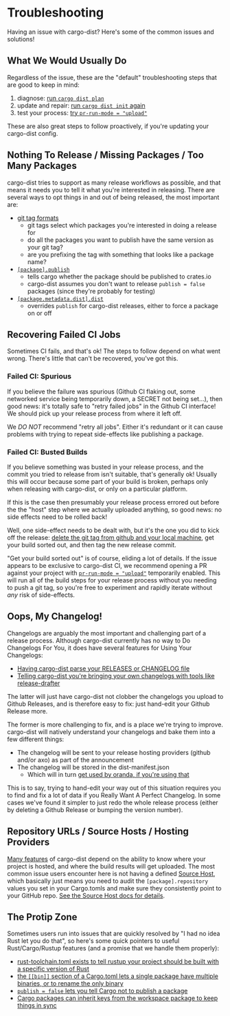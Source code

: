 # Troubleshooting

Having an issue with cargo-dist? Here's some of the common issues and solutions!

<!-- toc -->


## What We Would Usually Do

Regardless of the issue, these are the "default" troubleshooting steps that are good to keep in mind:

1. diagnose: [run `cargo dist plan`](./way-too-quickstart.md#check-what-ci-will-build)
2. update and repair: [run `cargo dist init` again](./updating.md)
3. test your process: [try `pr-run-mode = "upload"`](./ci/github.md#build-and-upload-artifacts-on-every-pull-request)

These are also great steps to follow proactively, if you're updating your cargo-dist config.



## Nothing To Release / Missing Packages / Too Many Packages

cargo-dist tries to support as many release workflows as possible, and that means it needs you to tell it what you're interested in releasing. There are several ways to opt things in and out of being released, the most important are:

* [git tag formats](./workspaces/workspace-guide.md#announcement-tags)
    * git tags select which packages you're interested in doing a release for
    * do all the packages you want to publish have the same version as your git tag?
    * are you prefixing the tag with something that looks like a package name?
* [`[package].publish`](./reference/config.md#publish)
    * tells cargo whether the package should be published to crates.io
    * cargo-dist assumes you don't want to release `publish = false` packages (since they're probably for testing)
* [`[package.metadata.dist].dist`](./reference/config.md#dist)
    * overrides `publish` for cargo-dist releases, either to force a package on or off



## Recovering Failed CI Jobs

Sometimes CI fails, and that's ok! The steps to follow depend on what went wrong. There's little that can't be recovered, you've got this.


### Failed CI: Spurious

If you believe the failure was spurious (Github CI flaking out, some networked service being temporarily down, a SECRET not being set...), then good news: it's totally safe to "retry failed jobs" in the Github CI interface! We should pick up your release process from where it left off.

We *DO NOT* recommend "retry all jobs". Either it's redundant or it can cause problems with trying to repeat side-effects like publishing a package.


### Failed CI: Busted Builds

If you believe something was busted in your release process, and the commit you tried to release from isn't suitable, that's generally ok! Usually this will occur because some part of your build is broken, perhaps only when releasing with cargo-dist, or only on a particular platform.

If this is the case then presumably your release process errored out before the the "host" step where we actually uploaded anything, so good news: no side effects need to be rolled back!

Well, one side-effect needs to be dealt with, but it's the one you did to kick off the release: [delete the git tag from github and your local machine](https://stackoverflow.com/questions/5480258/how-can-i-delete-a-remote-tag), get your build sorted out, and then tag the new release commit.

"Get your build sorted out" is of course, eliding a lot of details. If the issue appears to be exclusive to cargo-dist CI, we recommend opening a PR against your project with [`pr-run-mode = "upload"`](./ci/github.md#build-and-upload-artifacts-on-every-pull-request) temporarily enabled. This will run all of the build steps for your release process without you needing to push a git tag, so you're free to experiment and rapidly iterate without *any* risk of side-effects.



## Oops, My Changelog!

Changelogs are arguably the most important and challenging part of a release process. Although cargo-dist currently has no way to Do Changelogs For You, it does have several features for Using Your Changelogs:

* [Having cargo-dist parse your RELEASES or CHANGELOG file](./workspaces/simple-guide.md#release-notes)
* [Telling cargo-dist you're bringing your own changelogs with tools like release-drafter](./ci/github.md#bring-your-own-release)

The latter will just have cargo-dist not clobber the changelogs you upload to Github Releases, and is therefore easy to fix: just hand-edit your Github Release more.

The former is more challenging to fix, and is a place we're trying to improve. cargo-dist will natively understand your changelogs and bake them into a few different things:

* The changelog will be sent to your release hosting providers (github and/or axo) as part of the announcement
* The changelog will be stored in the dist-manifest.json
    * Which will in turn [get used by oranda, if you're using that](https://github.com/axodotdev/oranda)

This is to say, trying to hand-edit your way out of this situation requires you to find and fix a lot of data if you Really Want A Perfect Changelog. In some cases we've found it simpler to just redo the whole release process (either by deleting a Github Release or bumping the version number).



## Repository URLs / Source Hosts / Hosting Providers

[Many features](./reference/artifact-url.md) of cargo-dist depend on the ability to know where your project is hosted, and where the build results will get uploaded. The most common issue users encounter here is not having a defined [Source Host](./reference/artifact-url.md#source-hosts), which basically just means you need to audit the `[package].repository` values you set in your Cargo.tomls and make sure they consistently point to your GitHub repo. [See the Source Host docs for details](./reference/artifact-url.md#source-hosts).


## The Protip Zone

Sometimes users run into issues that are quickly resolved by "I had no idea Rust let you do that", so here's some quick pointers to useful Rust/Cargo/Rustup features (and a promise that we handle them properly):

* [rust-toolchain.toml exists to tell rustup your project should be built with a specific version of Rust](https://rust-lang.github.io/rustup/overrides.html#the-toolchain-file)
* [the `[[bin]]` section of a Cargo.toml lets a single package have multiple binaries, or to rename the only binary](https://doc.rust-lang.org/cargo/reference/cargo-targets.html#binaries)
* [`publish = false` lets you tell Cargo not to publish a package](https://doc.rust-lang.org/cargo/reference/manifest.html#the-publish-field)
* [Cargo packages can inherit keys from the workspace package to keep things in sync](https://doc.rust-lang.org/cargo/reference/workspaces.html#the-package-table)
